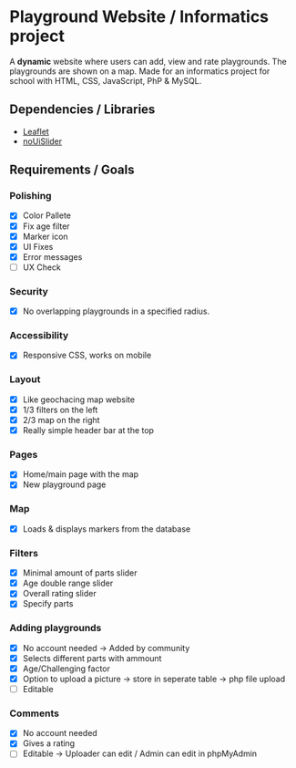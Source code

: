 # Playground Website / Informatics project

A __dynamic__ website where users can add, view and rate playgrounds. The playgrounds are shown on a map. Made for an informatics project for school with HTML, CSS, JavaScript, PhP & MySQL.

## Dependencies / Libraries

- [Leaflet](https://leafletjs.com/)
- [noUiSlider](https://refreshless.com/nouislider/)

## Requirements / Goals

### Polishing

- [x] Color Pallete
- [x] Fix age filter
- [x] Marker icon
- [x] UI Fixes
- [x] Error messages
- [ ] UX Check

### Security

- [x] No overlapping playgrounds in a specified radius.

### Accessibility

- [x] Responsive CSS, works on mobile

### Layout

- [x] Like geochacing map website
- [x] 1/3 filters on the left
- [x] 2/3 map on the right
- [x] Really simple header bar at the top

### Pages

- [x] Home/main page with the map
- [x] New playground page

### Map

- [x] Loads & displays markers from the database

### Filters

- [x] Minimal amount of parts slider
- [x] Age double range slider
- [x] Overall rating slider
- [x] Specify parts

### Adding playgrounds

- [x] No account needed -> Added by community
- [x] Selects different parts with ammount
- [x] Age/Challenging factor
- [x] Option to upload a picture -> store in seperate table -> php file upload
- [ ] Editable

### Comments

- [x] No account needed
- [x] Gives a rating
- [ ] Editable -> Uploader can edit / Admin can edit in phpMyAdmin
